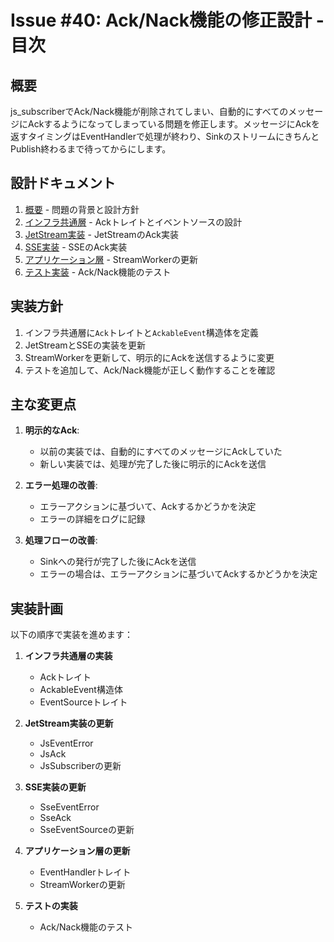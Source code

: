 # Issue #40: Ack/Nack機能の修正設計 - 目次

## 概要

js_subscriberでAck/Nack機能が削除されてしまい、自動的にすべてのメッセージにAckするようになってしまっている問題を修正します。メッセージにAckを返すタイミングはEventHandlerで処理が終わり、SinkのストリームにきちんとPublish終わるまで待ってからにします。

## 設計ドキュメント

1. [概要](overview.md) - 問題の背景と設計方針
2. [インフラ共通層](infra_common.md) - Ackトレイトとイベントソースの設計
3. [JetStream実装](jetstream.md) - JetStreamのAck実装
4. [SSE実装](sse.md) - SSEのAck実装
5. [アプリケーション層](application.md) - StreamWorkerの更新
6. [テスト実装](test.md) - Ack/Nack機能のテスト

## 実装方針

1. インフラ共通層に`Ack`トレイトと`AckableEvent`構造体を定義
2. JetStreamとSSEの実装を更新
3. StreamWorkerを更新して、明示的にAckを送信するように変更
4. テストを追加して、Ack/Nack機能が正しく動作することを確認

## 主な変更点

1. **明示的なAck**:
   - 以前の実装では、自動的にすべてのメッセージにAckしていた
   - 新しい実装では、処理が完了した後に明示的にAckを送信

2. **エラー処理の改善**:
   - エラーアクションに基づいて、Ackするかどうかを決定
   - エラーの詳細をログに記録

3. **処理フローの改善**:
   - Sinkへの発行が完了した後にAckを送信
   - エラーの場合は、エラーアクションに基づいてAckするかどうかを決定

## 実装計画

以下の順序で実装を進めます：

1. **インフラ共通層の実装**
   - Ackトレイト
   - AckableEvent構造体
   - EventSourceトレイト

2. **JetStream実装の更新**
   - JsEventError
   - JsAck
   - JsSubscriberの更新

3. **SSE実装の更新**
   - SseEventError
   - SseAck
   - SseEventSourceの更新

4. **アプリケーション層の更新**
   - EventHandlerトレイト
   - StreamWorkerの更新

5. **テストの実装**
   - Ack/Nack機能のテスト

